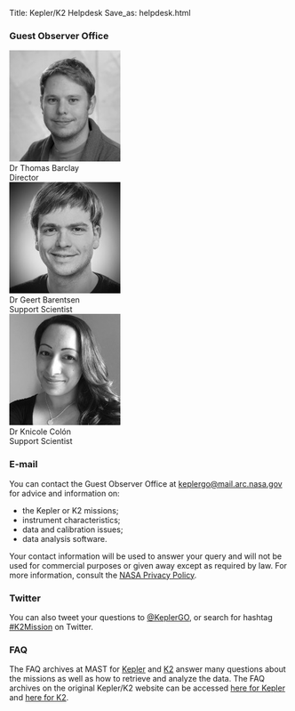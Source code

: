 Title: Kepler/K2 Helpdesk
Save_as: helpdesk.html

### Guest Observer Office

<div class="row">
    <div class="col-sm-3 text-center">
        <img src="images/faces/tom.jpg" class="img-circle"><br>
        Dr Thomas Barclay<br>
        Director
    </div>
    <div class="col-sm-3 text-center">
        <img src="images/faces/geert.jpg" class="img-circle"><br>
        Dr Geert Barentsen<br>
        Support Scientist
    </div>
    <div class="col-sm-3 text-center">
        <img src="images/faces/knicole.jpg" class="img-circle"><br>
        Dr Knicole Colón<br>
        Support Scientist
</div>
</div>

### E-mail

You can contact the Guest Observer Office at [keplergo@mail.arc.nasa.gov](keplergo@mail.arc.nasa.gov) for advice and information on:

* the Kepler or K2 missions;
* instrument characteristics;
* data and calibration issues;
* data analysis software.

Your contact information will be used to answer your query and will not be used for commercial purposes or given away except as required by law. For more information, consult the [NASA Privacy Policy](http://www.nasa.gov/about/highlights/HP_Privacy.html).

### Twitter

You can also tweet your questions to <a href="https://twitter.com/KeplerGO">@KeplerGO</a>, 
or search for hashtag <a href="https://twitter.com/search?q=k2mission">#K2Mission</a>
on Twitter.

### FAQ

The FAQ archives at MAST for
[Kepler](http://archive.stsci.edu/mast_faq.php?mission=KEPLER) and
[K2](http://archive.stsci.edu/mast_faq.php?mission=K2) answer many
questions about the missions as well as how to retrieve and analyze
the data.  The FAQ archives on the original Kepler/K2 website can be accessed
[here for Kepler](/FAQ.shtml) and
[here for K2](/K2/FAQ.shtml). 

